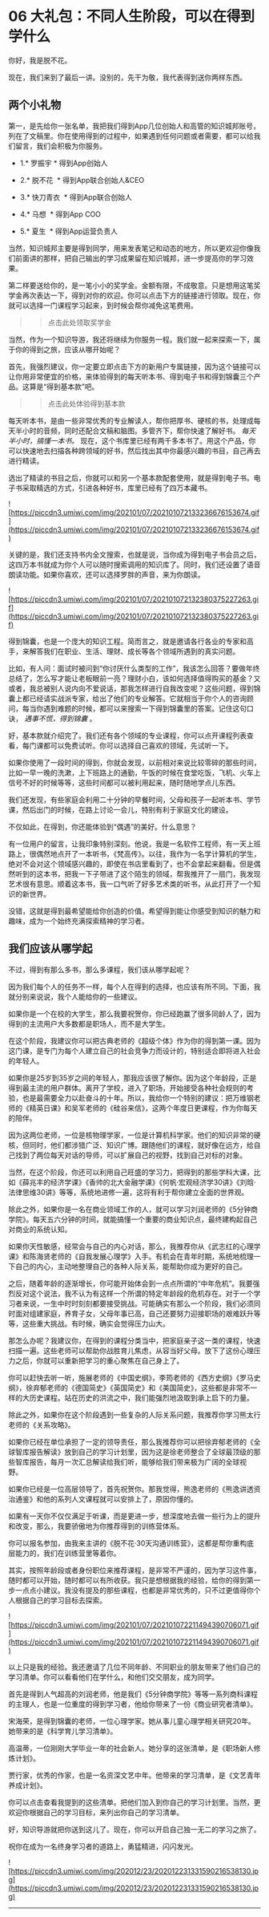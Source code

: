# 06 大礼包：不同人生阶段，可以在得到学什么

你好，我是脱不花。

现在，我们来到了最后一讲。没别的，先干为敬，我代表得到送你两样东西。

## 两个小礼物

第一，是先给你一张名单，我把我们得到App几位创始人和高管的知识城邦账号，列在了文稿里。你在使用得到的过程中，如果遇到任何问题或者需要，都可以给我们留言，我们会积极为你服务。

* 1.* 罗振宇 * 得到App创始人

* 2.* 脱不花  * 得到App联合创始人&CEO

* 3.* 快刀青衣  * 得到App联合创始人

* 4.* 马想  * 得到App COO

* 5.* 夏生  * 得到App运营负责人

当然，知识城邦主要是得到同学，用来发表笔记和动态的地方，所以更欢迎你像我们前面讲的那样，把自己输出的学习成果留在知识城邦，进一步提高你的学习效果。

第二样要送给你的，是一笔小小的奖学金。金额有限，不成敬意。只是想用这笔奖学金再次表达一下，得到对你的欢迎。你可以点击下方的链接进行领取。现在，你就可以选择一门课程学习起来，到时候会帮你减免这笔费用。

>>点击此处领取奖学金

当然，作为一个知识导游，我还将继续为你服务一程。我们就一起来探索一下，属于你的得到之旅，应该从哪开始呢？

首先，我强烈建议，你一定要立即点击下方的新用户专属链接，因为这个链接可以让你用非常便宜的价格，来体验得到的每天听本书、得到电子书和得到锦囊三个产品。这算是“得到基本款”吧。

>>点击此处体验得到基本款

每天听本书，是由一些非常优秀的专业解读人，帮你把厚书、硬核的书，处理成每天半小时的音频，同时还配合文稿和脑图。多管齐下，帮你快速了解好书。 *每天半小时，搞懂一本书。* 现在，这个书库里已经有两千多本书了。用这个产品，你可以快速地去扫描各种跨领域的好书，然后找出其中你最感兴趣的书目，自己再去进行精读。

选出了精读的书目之后，你就可以和另一个基本款配套使用，就是得到电子书。电子书采取精选的方式，引进各种好书，库里已经有了四万本藏书。

![https://piccdn3.umiwi.com/img/202101/07/202101072133236676153674.gif](https://piccdn3.umiwi.com/img/202101/07/202101072133236676153674.gif)

关键的是，我们还支持书内全文搜索，也就是说，当你成为得到电子书会员之后，这四万本书就成为你个人可以随时搜索调用的知识库了。同时，我们还设置了语音朗读功能。如果你喜欢，还可以选择罗胖的声音，来为你朗读。

![https://piccdn3.umiwi.com/img/202101/07/202101072132380375227263.gif](https://piccdn3.umiwi.com/img/202101/07/202101072132380375227263.gif)

得到锦囊，也是一个庞大的知识工程。简而言之，就是邀请各行各业的专家和高手，来解答我们在职业、生活、理财、成长等各个领域所遇到的真实问题。

比如，有人问：面试时被问到“你讨厌什么类型的工作”，我该怎么回答？要做年终总结了，怎么写才能让老板眼前一亮？理财小白，该如何选择值得购买的基金？又或者，我总被别人说内向不爱说话，那我怎样进行自我改变呢？这些问题，得到锦囊上都已经请实战派专家，给出了他们的专业解答。它就相当于你个人的咨询顾问，每当你遇到难题的时候，都可以来搜索一下得到锦囊里的答案。记住这句口诀， *遇事不慌，得到锦囊* 。

好，基本款就介绍完了。我们还有各个领域的专业课程，你可以点开课程列表查看，每门课都可以免费试听。你可以选择自己喜欢的领域，先试听一下。

如果你使用了一段时间的得到，你就会发现，以前相对来说比较零碎的那些时间，比如一早一晚的洗漱，上下班路上的通勤，午饭的时候在食堂吃饭，飞机、火车上信号不好的时候等等，这些时间都可以被利用起来，随时随地学点儿东西。

我们还发现，有些家庭会利用二十分钟的早餐时间，父母和孩子一起听本书、学节课，然后出门的时候，在路上讨论一会儿，特别有利于家庭文化的建设。

不仅如此，在得到，你还能体验到“偶遇”的美好。什么意思？

有一位用户的留言，让我印象特别深刻。他说，我是一名软件工程师，有一天上班路上，很偶然地点开了一本听书，《梵高传》。以往，我作为一名学计算机的学生，绝对不会对这个领域感兴趣的，即使在书店里看到了，也不会拿起来翻看。但是偶然听到的这本书，把我一下子带进了这个陌生的领域，帮我推开了一扇门，我发现艺术很有意思。顺着这本书，我一口气听了好多艺术类的听书，从此打开了一个知识的新世界。

没错，这就是得到最希望能给你创造的价值。希望得到能让你感受到知识的魅力和趣味，成为一个始终充满探索精神的学习者。

## 我们应该从哪学起

不过，得到有那么多书，那么多课程，我们该从哪学起呢？

因为我们每个人的任务不一样，每个人在得到的选择，也应该有所不同。下面，我就分别来说说，我个人能给你的一些建议。 

如果你是一个在校的大学生，那么我要祝贺你，你已经跑赢了很多同龄人了，因为得到的主流用户大多数都是职场人，而不是大学生。

在这个阶段，我建议你可以把古典老师的《超级个体》作为你的得到第一课。因为这门课，是专门为每个人建立自己的社会竞争力而设计的，特别适合即将进入社会的年轻人。 

如果你是25岁到35岁之间的年轻人，那我应该很了解你。因为这个年龄段，正是得到最主流的用户群体。离开了学校，进入了职场，开始接受各种社会规则的考验，也是最需要全力以赴奋斗的十年。所以，我给你一个特别的建议：把万维钢老师的《精英日课》和吴军老师的《硅谷来信》，这两个年度日更课程，作为你每天的陪伴。

因为这两位老师，一位是核物理学家，一位是计算机科学家。他们的知识非常的硬核，但同时，他们都涉猎广泛、知识广博。跟随他们的课程，就好像在远方，给自己找到了两位每天对话的导师，可以扩展自己的视野，找到自己对标的对象。 

当然，在这个阶段，你还可以利用自己旺盛的学习力，把得到的那些学科大课，比如《薛兆丰的经济学课》《香帅的北大金融学课》《何帆·宏观经济学30讲》《刘晗·法律思维30讲》等等，系统地进修一遍，这将有利于帮你建立全面的世界观。

除此之外，如果你是一名在商业领域工作的人，就可以学习刘润老师的《5分钟商学院》。每天五六分钟的时间，就能搞懂一个重要的商业知识点，最终建构起自己对商业的系统认知。 

如果你天性敏感，经常会与自己的内心对话，那么，我推荐你从《武志红的心理学课》和陈海贤老师的《自我发展心理学》入手。有机会在青年时期，系统地梳理一下自己的内心，主动地整理自己的各种人际关系，能帮助你成为更好的自己。

之后，随着年龄的逐渐增长，你可能开始体会到一点点所谓的“中年危机”。我要强烈反对这个说法，我不认为有这样一个所谓的特定年龄段的危机存在。对于一个学习者来说，一生中时时刻刻都要接受挑战。可能确实有那么一个阶段，我们必须同时面对组建家庭，养育子女，父母年事已高，自己还要努力迎接职场的艰难跃升等等，这些重大挑战。有时候，确实会觉得压力山大。

那怎么办呢？我建议你，在得到的课程分类当中，把家庭亲子这一类的课程，快速扫描一遍。这些老师可以帮助你战胜育儿焦虑，从容当好父母。放下了这份心理压力之后，你就可以重新把学习的重心聚焦在自己身上了。

你可以赶快去听一听，施展老师的《中国史纲》，李筠老师的《西方史纲》《罗马史纲》，徐弃郁老师的《德国简史》《英国简史》和《美国简史》，这些都是非常不一样的大历史课程。站在历史的洪流之中，我们能强烈地汲取到承上启下的力量。

除此之外，如果你在这个阶段遇到一些复杂的人际关系问题，我推荐你学习熊太行老师的《关系攻略》。

如果你已经在单位承担了一定的领导责任，那么我推荐你可以把徐弃郁老师的《全球智库报告解读》放到自己的学习计划里，因为这是徐老师整合了全球最顶级的那些智库报告，每月一次汇总解读给我们听，能够给我们带来极为广阔的全球视野。 

如果你已经是一位高层领导了，首先祝贺你。那我觉得，熊逸老师的《熊逸讲透资治通鉴》和他的系列人文课程就可以安排上了，原因你懂的。

如果有一天你不仅仅满足于听课，而是更进一步，想深度地去做一些行为上的提升和改变，那么，我要骄傲地为你推荐得到的训练营体系。

你可以报名参加，由我来主讲的《脱不花·30天沟通训练营》，这都是帮你重构底层能力的，我们在训练营里等着你。

其实，按照年龄段或者身份职位来推荐课程，是非常不严谨的，因为学习这件事，随时都可以开始，随时都可以有所收获。我只是想根据我的经验，给你的得到第一步一点点小建议。我没有提及的那些课程，也都是非常优秀的，只不过更值得你个人根据自己的学习目标去探索。

![https://piccdn3.umiwi.com/img/202101/07/202101072211494390706071.gif](https://piccdn3.umiwi.com/img/202101/07/202101072211494390706071.gif)

以上只是我的经验。我还邀请了几位不同年龄、不同职业的朋友带来了他们自己的学习清单。你可以看看他们在学什么，和他们交交朋友，成为同学。

首先是得到人气超高的刘润老师，他是我们《5分钟商学院》等等一系列商科课程的主理人，也是一位重度的得到学习者，他给你带来了一份《商业研究者清单》。

宋海荣，是得到锦囊的老师，一位心理学家。她从事儿童心理学相关研究20年。她带来的是《科学育儿学习清单》。

高温蒂，一位刚刚大学毕业一年的社会新人。她分享的这张清单，是《职场新人修炼计划》。 

贾行家，优秀的作家，也是一名资深文艺中年。他带来的学习清单，是《文艺青年养成计划》。

你可以点击查看我提到的这些清单。把他们加入到你自己的学习计划里。当然，更欢迎你根据自己的学习目标，来列出你自己的学习清单。

好，知识导游就把你送到这儿了。现在，你可以开启自己独一无二的学习之旅了。

祝你在成为一名终身学习者的道路上，勇猛精进，闪闪发光。

![https://piccdn3.umiwi.com/img/202012/23/202012231331590216538130.jpg](https://piccdn3.umiwi.com/img/202012/23/202012231331590216538130.jpg)

---
